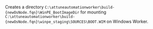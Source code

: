 Creates a directory `C:\attuneautomationworker\build-{newOsNode.fqn}\WinPE_BootImageDir` for mounting `C:\attuneautomationworker\build-{newOsNode.fqn}\winpe_staging\SOURCES\BOOT.WIM` on Windows Worker.